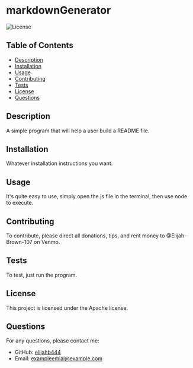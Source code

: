 
# markdownGenerator

![License](https://img.shields.io/badge/license-Apache-blue.svg)

## Table of Contents
- [Description](#description)
- [Installation](#installation)
- [Usage](#usage)
- [Contributing](#contributing)
- [Tests](#tests)
- [License](#license)
- [Questions](#questions)

## Description
A simple program that will help a user build a README file.

## Installation
Whatever installation instructions you want.

## Usage
It's quite easy to use, simply open the js file in the terminal, then use node to execute.

## Contributing
To contribute, please direct all donations, tips, and rent money to @Elijah-Brown-107 on Venmo.

## Tests
To test, just run the program.

## License
This project is licensed under the Apache license.

## Questions
For any questions, please contact me:
- GitHub: [elijahb444](https://github.com/elijahb444)
- Email: [exampleemial@example.com](mailto:exampleemial@example.com)
        